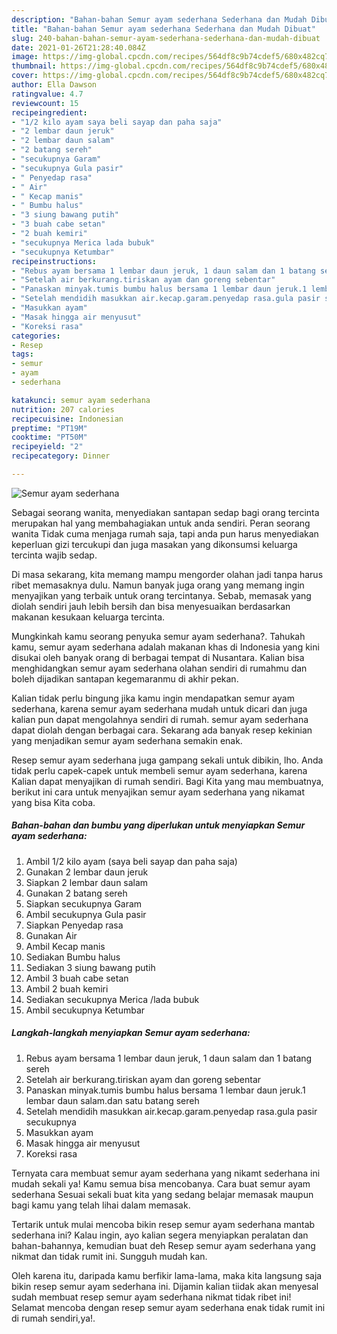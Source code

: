 ```yaml
---
description: "Bahan-bahan Semur ayam sederhana Sederhana dan Mudah Dibuat"
title: "Bahan-bahan Semur ayam sederhana Sederhana dan Mudah Dibuat"
slug: 240-bahan-bahan-semur-ayam-sederhana-sederhana-dan-mudah-dibuat
date: 2021-01-26T21:28:40.084Z
image: https://img-global.cpcdn.com/recipes/564df8c9b74cdef5/680x482cq70/semur-ayam-sederhana-foto-resep-utama.jpg
thumbnail: https://img-global.cpcdn.com/recipes/564df8c9b74cdef5/680x482cq70/semur-ayam-sederhana-foto-resep-utama.jpg
cover: https://img-global.cpcdn.com/recipes/564df8c9b74cdef5/680x482cq70/semur-ayam-sederhana-foto-resep-utama.jpg
author: Ella Dawson
ratingvalue: 4.7
reviewcount: 15
recipeingredient:
- "1/2 kilo ayam saya beli sayap dan paha saja"
- "2 lembar daun jeruk"
- "2 lembar daun salam"
- "2 batang sereh"
- "secukupnya Garam"
- "secukupnya Gula pasir"
- " Penyedap rasa"
- " Air"
- " Kecap manis"
- " Bumbu halus"
- "3 siung bawang putih"
- "3 buah cabe setan"
- "2 buah kemiri"
- "secukupnya Merica lada bubuk"
- "secukupnya Ketumbar"
recipeinstructions:
- "Rebus ayam bersama 1 lembar daun jeruk, 1 daun salam dan 1 batang sereh"
- "Setelah air berkurang.tiriskan ayam dan goreng sebentar"
- "Panaskan minyak.tumis bumbu halus bersama 1 lembar daun jeruk.1 lembar daun salam.dan satu batang sereh"
- "Setelah mendidih masukkan air.kecap.garam.penyedap rasa.gula pasir secukupnya"
- "Masukkan ayam"
- "Masak hingga air menyusut"
- "Koreksi rasa"
categories:
- Resep
tags:
- semur
- ayam
- sederhana

katakunci: semur ayam sederhana 
nutrition: 207 calories
recipecuisine: Indonesian
preptime: "PT19M"
cooktime: "PT50M"
recipeyield: "2"
recipecategory: Dinner

---
```



![Semur ayam sederhana](https://img-global.cpcdn.com/recipes/564df8c9b74cdef5/680x482cq70/semur-ayam-sederhana-foto-resep-utama.jpg)

Sebagai seorang wanita, menyediakan santapan sedap bagi orang tercinta merupakan hal yang membahagiakan untuk anda sendiri. Peran seorang  wanita Tidak cuma menjaga rumah saja, tapi anda pun harus menyediakan keperluan gizi tercukupi dan juga masakan yang dikonsumsi keluarga tercinta wajib sedap.

Di masa  sekarang, kita memang mampu mengorder olahan jadi tanpa harus ribet memasaknya dulu. Namun banyak juga orang yang memang ingin menyajikan yang terbaik untuk orang tercintanya. Sebab, memasak yang diolah sendiri jauh lebih bersih dan bisa menyesuaikan berdasarkan makanan kesukaan keluarga tercinta. 



Mungkinkah kamu seorang penyuka semur ayam sederhana?. Tahukah kamu, semur ayam sederhana adalah makanan khas di Indonesia yang kini disukai oleh banyak orang di berbagai tempat di Nusantara. Kalian bisa menghidangkan semur ayam sederhana olahan sendiri di rumahmu dan boleh dijadikan santapan kegemaranmu di akhir pekan.

Kalian tidak perlu bingung jika kamu ingin mendapatkan semur ayam sederhana, karena semur ayam sederhana mudah untuk dicari dan juga kalian pun dapat mengolahnya sendiri di rumah. semur ayam sederhana dapat diolah dengan berbagai cara. Sekarang ada banyak resep kekinian yang menjadikan semur ayam sederhana semakin enak.

Resep semur ayam sederhana juga gampang sekali untuk dibikin, lho. Anda tidak perlu capek-capek untuk membeli semur ayam sederhana, karena Kalian dapat menyajikan di rumah sendiri. Bagi Kita yang mau membuatnya, berikut ini cara untuk menyajikan semur ayam sederhana yang nikamat yang bisa Kita coba.

<!--inarticleads1-->

##### Bahan-bahan dan bumbu yang diperlukan untuk menyiapkan Semur ayam sederhana:

1. Ambil 1/2 kilo ayam (saya beli sayap dan paha saja)
1. Gunakan 2 lembar daun jeruk
1. Siapkan 2 lembar daun salam
1. Gunakan 2 batang sereh
1. Siapkan secukupnya Garam
1. Ambil secukupnya Gula pasir
1. Siapkan  Penyedap rasa
1. Gunakan  Air
1. Ambil  Kecap manis
1. Sediakan  Bumbu halus
1. Sediakan 3 siung bawang putih
1. Ambil 3 buah cabe setan
1. Ambil 2 buah kemiri
1. Sediakan secukupnya Merica /lada bubuk
1. Ambil secukupnya Ketumbar




<!--inarticleads2-->

##### Langkah-langkah menyiapkan Semur ayam sederhana:

1. Rebus ayam bersama 1 lembar daun jeruk, 1 daun salam dan 1 batang sereh
1. Setelah air berkurang.tiriskan ayam dan goreng sebentar
1. Panaskan minyak.tumis bumbu halus bersama 1 lembar daun jeruk.1 lembar daun salam.dan satu batang sereh
1. Setelah mendidih masukkan air.kecap.garam.penyedap rasa.gula pasir secukupnya
1. Masukkan ayam
1. Masak hingga air menyusut
1. Koreksi rasa




Ternyata cara membuat semur ayam sederhana yang nikamt sederhana ini mudah sekali ya! Kamu semua bisa mencobanya. Cara buat semur ayam sederhana Sesuai sekali buat kita yang sedang belajar memasak maupun bagi kamu yang telah lihai dalam memasak.

Tertarik untuk mulai mencoba bikin resep semur ayam sederhana mantab sederhana ini? Kalau ingin, ayo kalian segera menyiapkan peralatan dan bahan-bahannya, kemudian buat deh Resep semur ayam sederhana yang nikmat dan tidak rumit ini. Sungguh mudah kan. 

Oleh karena itu, daripada kamu berfikir lama-lama, maka kita langsung saja bikin resep semur ayam sederhana ini. Dijamin kalian tiidak akan menyesal sudah membuat resep semur ayam sederhana nikmat tidak ribet ini! Selamat mencoba dengan resep semur ayam sederhana enak tidak rumit ini di rumah sendiri,ya!.


